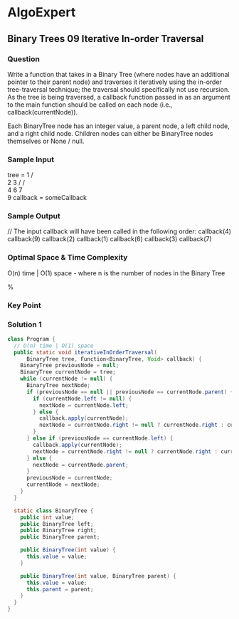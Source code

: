 # AlgoExpert

## Binary Trees 09 Iterative In-order Traversal

### Question

Write a function that takes in a Binary Tree (where nodes have an additional pointer to their parent node) and traverses it iteratively using the in-order tree-traversal technique; the traversal should specifically not use recursion. As the tree is being traversed, a callback function passed in as an argument to the main function should be called on each node (i.e., callback(currentNode)).

Each BinaryTree node has an integer value, a parent node, a left child node, and a right child node. Children nodes can either be BinaryTree nodes themselves or None / null.

### Sample Input

tree =    1
       /     \
      2       3
    /       /   \
   4       6     7
     \
      9
callback = someCallback

### Sample Output

// The input callback will have been called in the following order:
callback(4)
callback(9)
callback(2)
callback(1)
callback(6)
callback(3)
callback(7)

### Optimal Space & Time Complexity

O(n) time | O(1) space - where n is the number of nodes in the Binary Tree

%

### Key Point

### Solution 1

```java
class Program {
  // O(n) time | O(1) space
  public static void iterativeInOrderTraversal(
      BinaryTree tree, Function<BinaryTree, Void> callback) {
    BinaryTree previousNode = null;
    BinaryTree currentNode = tree;
    while (currentNode != null) {
      BinaryTree nextNode;
      if (previousNode == null || previousNode == currentNode.parent) {
        if (currentNode.left != null) {
          nextNode = currentNode.left;
        } else {
          callback.apply(currentNode);
          nextNode = currentNode.right != null ? currentNode.right : currentNode.parent;
        }
      } else if (previousNode == currentNode.left) {
        callback.apply(currentNode);
        nextNode = currentNode.right != null ? currentNode.right : currentNode.parent;
      } else {
        nextNode = currentNode.parent;
      }
      previousNode = currentNode;
      currentNode = nextNode;
    }
  }

  static class BinaryTree {
    public int value;
    public BinaryTree left;
    public BinaryTree right;
    public BinaryTree parent;

    public BinaryTree(int value) {
      this.value = value;
    }

    public BinaryTree(int value, BinaryTree parent) {
      this.value = value;
      this.parent = parent;
    }
  }
}

```
